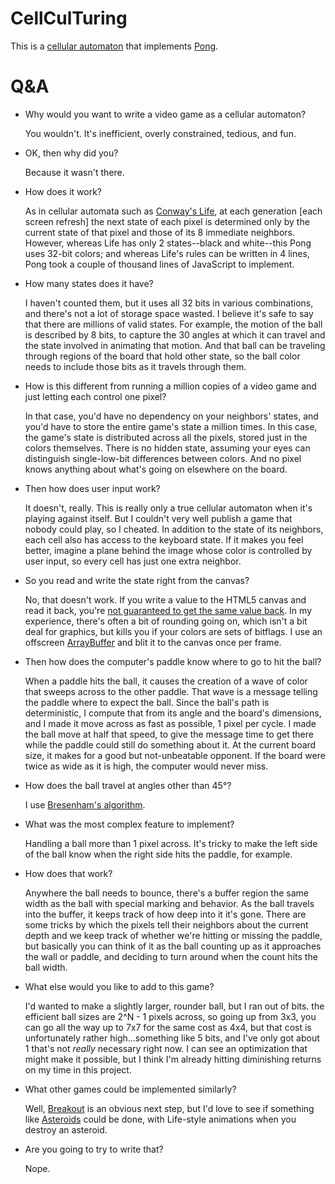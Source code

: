 # CellCulTuring
This is a [cellular automaton](https://en.wikipedia.org/wiki/Cellular_automaton) that
implements [Pong](https://en.wikipedia.org/wiki/Pong).

# Q&A
* Why would you want to write a video game as a cellular automaton?

   You wouldn't.  It's inefficient, overly constrained, tedious, and fun.
   
* OK, then why did you?

   Because it wasn't there.
   
* How does it work?

   As in cellular automata such as [Conway's Life](https://en.wikipedia.org/wiki/Conway%27s_Game_of_Life), at each generation [each screen refresh] the next state of each pixel is determined only by the current state of that pixel and those of its 8 immediate neighbors.  However, whereas Life has only 2 states--black and white--this Pong uses 32-bit colors; and whereas Life's rules can be written in 4 lines, Pong took a couple of thousand lines of JavaScript to implement.

* How many states does it have?

   I haven't counted them, but it uses all 32 bits in various combinations, and there's not a lot of storage space wasted.  I believe it's safe to say that there are millions of valid states.  For example, the motion of the ball is described by 8 bits, to capture the 30 angles at which it can travel and the state involved in animating that motion.  And that ball can be traveling through regions of the board that hold other state, so the ball color needs to include those bits as it travels through them.

* How is this different from running a million copies of a video game and just letting each control one pixel?

  In that case, you'd have no dependency on your neighbors' states, and you'd have to store the entire game's state a million times.  In this case, the game's state is distributed across all the pixels, stored just in the colors themselves.  There is no hidden state, assuming your eyes can distinguish single-low-bit differences between colors.  And no pixel knows anything about what's going on elsewhere on the board.

*  Then how does user input work?

   It doesn't, really.  This is really only a true cellular automaton when it's playing against itself.  But I couldn't very well publish a game that nobody could play, so I cheated.  In addition to the state of its neighbors, each cell also has access to the keyboard state.  If it makes you feel better, imagine a plane behind the image whose color is controlled by user input, so every cell has just one extra neighbor.

* So you read and write the state right from the canvas?

  No, that doesn't work.  If you write a value to the HTML5 canvas and read it back, you're [not guaranteed to get the same value back](https://stackoverflow.com/questions/23497925/how-can-i-stop-the-alpha-premultiplication-with-canvas-imagedata/23501676#23501676).  In my experience, there's often a bit of rounding going on, which isn't a bit deal for graphics, but kills you if your colors are sets of bitflags.  I use an offscreen [ArrayBuffer](https://developer.mozilla.org/en-US/docs/Web/JavaScript/Reference/Global_Objects/ArrayBuffer) and blit it to the canvas once per frame.
  
* Then how does the computer's paddle know where to go to hit the ball?

  When a paddle hits the ball, it causes the creation of a wave of color that sweeps across to the other paddle.  That wave is a message telling the paddle where to expect the ball.  Since the ball's path is deterministic, I compute that from its angle and the board's dimensions, and I made it move across as fast as possible, 1 pixel per cycle.  I made the ball move at half that speed, to give the message time to get there while the paddle could still do something about it.  At the current board size, it makes for a good but not-unbeatable opponent.  If the board were twice as wide as it is high, the computer would never miss.
  
* How does the ball travel at angles other than 45°?
 
  I use [Bresenham's algorithm](https://en.wikipedia.org/wiki/Bresenham%27s_line_algorithm).

* What was the most complex feature to implement?

  Handling a ball more than 1 pixel across.  It's tricky to make the left side of the ball know when the right side hits the paddle, for example.

* How does that work?

  Anywhere the ball needs to bounce, there's a buffer region the same width as the ball with special marking and behavior.  As the ball travels into the buffer, it keeps track of how deep into it it's gone.  There are some tricks by which the pixels tell their neighbors about the current depth and we keep track of whether we're hitting or missing the paddle, but basically you can think of it as the ball counting up as it approaches the wall or paddle, and deciding to turn around when the count hits the ball width.

* What else would you like to add to this game?

  I'd wanted to make a slightly larger, rounder ball, but I ran out of bits.  the efficient ball sizes are 2^N - 1 pixels across, so going up from 3x3, you can go all the way up to 7x7 for the same cost as 4x4, but that cost is unfortunately rather high...something like 5 bits, and I've only got about 1 that's not *really* necessary right now.  I can see an optimization that might make it possible, but I think I'm already hitting diminishing returns on my time in this project.

* What other games could be implemented similarly?

   Well, [Breakout](https://en.wikipedia.org/wiki/Breakout_(video_game)) is an obvious next step, but I'd love to see if something like [Asteroids](https://en.wikipedia.org/wiki/Asteroids_(video_game)) could be done, with Life-style animations when you destroy an asteroid.

* Are you going to try to write that?

  Nope.
<!--stackedit_data:
eyJoaXN0b3J5IjpbMjEzNTc2MjkyNywtNjY3MTc5NjM3XX0=
-->